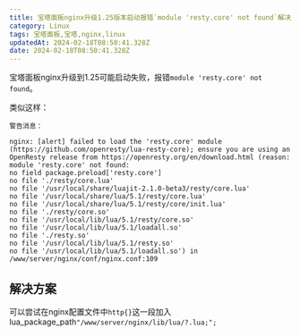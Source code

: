 ```yaml
---
title: 宝塔面板nginx升级1.25版本启动报错`module 'resty.core' not found`解决方案
category: Linux
tags: 宝塔面板,宝塔,nginx,linux
updatedAt: 2024-02-18T08:50:41.328Z
date: 2024-02-18T08:50:41.328Z
---
```




宝塔面板nginx升级到1.25可能启动失败，报错`module 'resty.core' not found`。

类似这样：
```
警告消息：

nginx: [alert] failed to load the 'resty.core' module (https://github.com/openresty/lua-resty-core); ensure you are using an OpenResty release from https://openresty.org/en/download.html (reason: module 'resty.core' not found:
no field package.preload['resty.core']
no file './resty/core.lua'
no file '/usr/local/share/luajit-2.1.0-beta3/resty/core.lua'
no file '/usr/local/share/lua/5.1/resty/core.lua'
no file '/usr/local/share/lua/5.1/resty/core/init.lua'
no file './resty/core.so'
no file '/usr/local/lib/lua/5.1/resty/core.so'
no file '/usr/local/lib/lua/5.1/loadall.so'
no file './resty.so'
no file '/usr/local/lib/lua/5.1/resty.so'
no file '/usr/local/lib/lua/5.1/loadall.so') in /www/server/nginx/conf/nginx.conf:109
```

<!-- more -->


## 解决方案

可以尝试在nginx配置文件中`http{}`这一段加入lua_package_path`"/www/server/nginx/lib/lua/?.lua;";`

